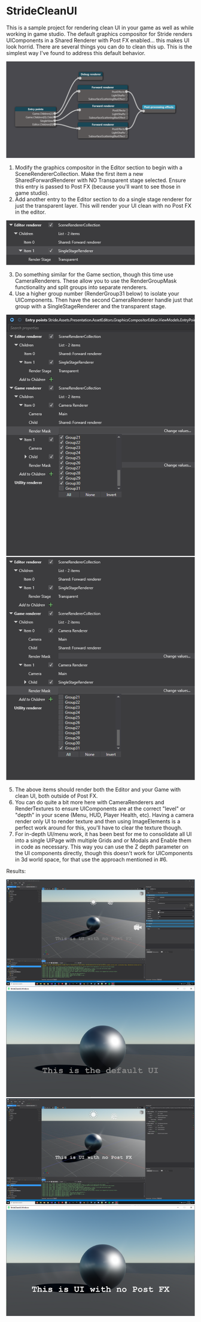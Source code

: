 # StrideCleanUI

This is a sample project for rendering clean UI in your game as well as while working in game studio. The default graphics compositor for Stride renders UIComponents in a Shared Renderer with Post FX enabled... this makes UI look horrid. There are several things you can do to clean this up. This is the simplest way I've found to address this default behavior.

 <img src="CleanGraphicsCompositor.png">

1) Modify the graphics compositor in the Editor section to begin with a SceneRendererCollection. Make the first item a new SharedForwardRenderer with NO Transparent stage selected. Ensure this entry is passed to Post FX (because you'll want to see those in game studio).
2) Add another entry to the Editor section to do a single stage renderer for just the transparent layer. This will render your UI clean with no Post FX in the editor.

 <img src="EditorRenderer.png">

3) Do something similar for the Game section, though this time use CameraRenderers. These allow you to use the RenderGroupMask functionality and split groups into separate renderers.
4) Use a higher group number (RenderGroup31 below) to isolate your UIComponents. Then have the second CameraRenderer handle just that group with a SingleStageRenderer and the transparent stage.

 <img src="GameRenderer_0.png">
 
 <img src="GameRenderer_1.png">
 
 5) The above items should render both the Editor and your Game with clean UI, both outside of Post FX. 
 6) You can do quite a bit more here with CameraRenderers and RenderTextures to ensure UIComponents are at the correct "level" or "depth" in your scene (Menu, HUD, Player Health, etc). Having a camera render only UI to render texture and then using ImageElements is a perfect work around for this, you'll have to clear the texture though.
 7) For in-depth UI/menu work, it has been best for me to consolidate all UI into a single UIPage with multiple Grids and or Modals and Enable them in code as necessary. This way you can use the Z depth parameter on the UI components directly, though this doesn't work for UIComponents in 3d world space, for that use the approach mentioned in #6.
 
 Results:
 
  <img src="DefaultEditor.png">
  <img src="DefaultUIRendering.png">
  
  <img src="ModifiedEditor.png">
  <img src="ModifiedUIRendering.png">
